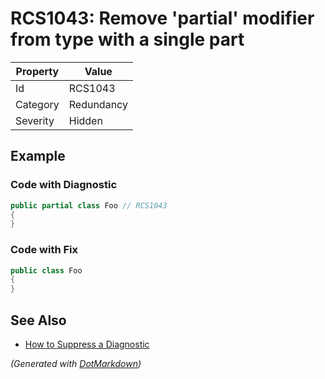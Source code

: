 # RCS1043: Remove 'partial' modifier from type with a single part

| Property | Value      |
| -------- | ---------- |
| Id       | RCS1043    |
| Category | Redundancy |
| Severity | Hidden     |

## Example

### Code with Diagnostic

```csharp
public partial class Foo // RCS1043
{
}
```

### Code with Fix

```csharp
public class Foo
{
}
```

## See Also

* [How to Suppress a Diagnostic](../HowToConfigureAnalyzers.md#how-to-suppress-a-diagnostic)


*\(Generated with [DotMarkdown](http://github.com/JosefPihrt/DotMarkdown)\)*